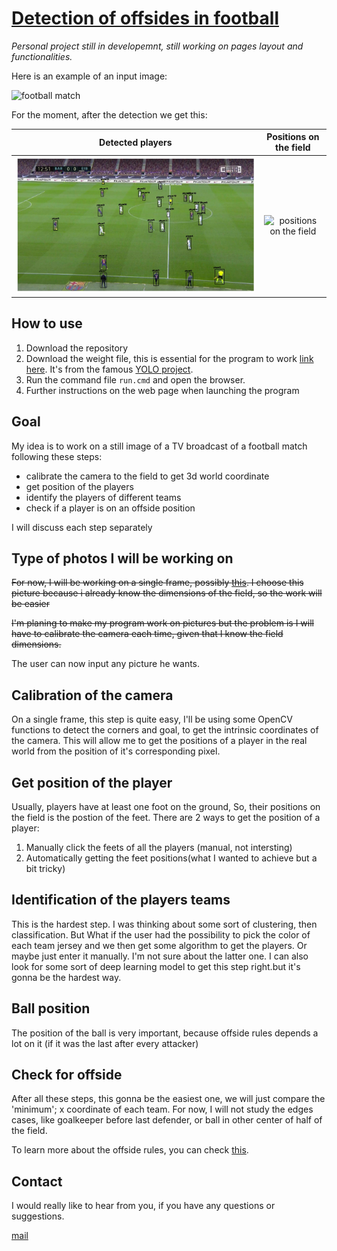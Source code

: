 [Detection of offsides in football]({{url_for('index')}})
=========================================================


*Personal project still in developemnt, still working on pages layout and functionalities.*

Here is an example of an input image:

![football match](https://github.com/hamzaokd/Offside_detection/blob/main/rep/football.jpg)

For the moment, after the detection we get this:

Detected players             |  Positions on the field
:-------------------------:|:-------------------------:
![detected players](https://github.com/hamzaokd/Offside_detection/blob/main/media/rep/user_image_detected.jpg)  |  ![positions on the field](https://github.com/hamzaokd/Offside_detection/blob/main/rep/field_with_players.jpg)

How to use
----------

1. Download the repository
2. Download the weight file, this is essential for the program to work [link here](https://pjreddie.com/media/files/yolov3.weights). It's from the famous [YOLO project](https://pjreddie.com/darknet/yolo/).
3. Run the command file `run.cmd` and open the browser.
4. Further instructions on the web page when launching the program

Goal
----

My idea is to work on a still image of a TV broadcast of a football match following these steps:

* calibrate the camera to the field to get 3d world coordinate
* get position of the players
* identify the players of different teams
* check if a player is on an offside position

I will discuss each step separately

Type of photos I will be working on
-----------------------------------

~~For now, I will be working on a single frame, possibly [this](https://github.com/hamzaokd/Offside_detection/blob/main/media/goal.jpg). I choose this picture because i already know the dimensions of the field, so the work will be easier~~

~~I'm planing to make my program work on pictures but the problem is I will have to calibrate the camera each time, given that I know the field dimensions.~~

The user can now input any picture he wants.

Calibration of the camera
-------------------------

On a single frame, this step is quite easy, I'll be using some OpenCV functions to detect the corners and goal, to get the intrinsic coordinates of the camera. This will allow me to get the positions of a player in the real world from the position of it's corresponding pixel.

Get position of the player
--------------------------

Usually, players have at least one foot on the ground, So, their positions on the field is the postion of the feet. There are 2 ways to get the position of a player:

1. Manually click the feets of all the players (manual, not intersting)
2. Automatically getting the feet positions(what I wanted to achieve but a bit tricky)

Identification of the players teams
-----------------------------------

This is the hardest step. I was thinking about some sort of clustering, then classification. But What if the user had the possibility to pick the color of each team jersey and we then get some algorithm to get the players. Or maybe just enter it manually. I'm not sure about the latter one. I can also look for some sort of deep learning model to get this step right.but it's gonna be the hardest way.

Ball position
-------------

The position of the ball is very important, because offside rules depends a lot on it (if it was the last after every attacker)

Check for offside
-----------------

After all these steps, this gonna be the easiest one, we will just compare the 'minimum'; x coordinate of each team. For now, I will not study the edges cases, like goalkeeper before last defender, or ball in other center of half of the field.

To learn more about the offside rules, you can check [this](https://en.wikipedia.org/wiki/Offside_(association_football)).

Contact
-------
I would really like to hear from you, if you have any questions or suggestions.

[mail](mailto:hamzaokd1@gmail.com)
